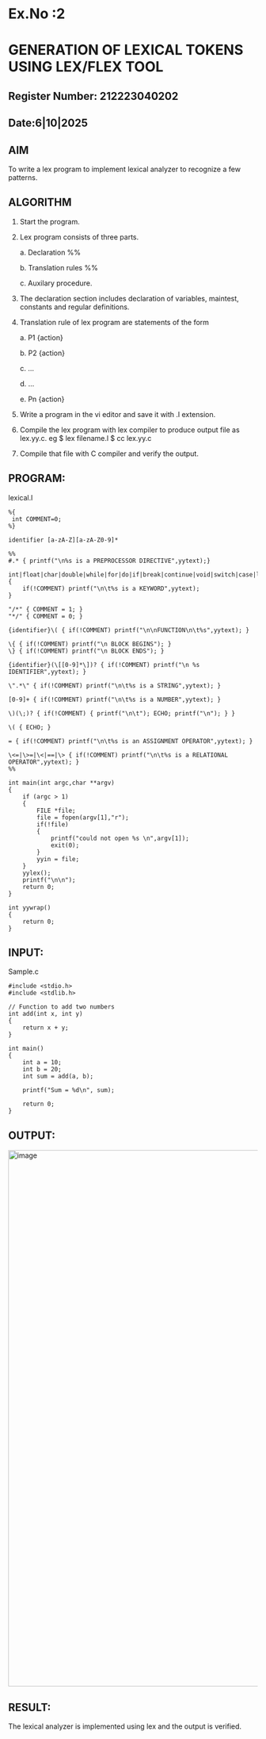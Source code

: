 # Ex.No :2
# GENERATION OF LEXICAL TOKENS USING LEX/FLEX TOOL
## Register Number: 212223040202
## Date:6|10|2025
## AIM
 To write a lex program to implement lexical analyzer to recognize a few patterns.
## ALGORITHM

1.	Start the program.

2.	Lex program consists of three parts.

     a.	Declaration %%

     b.	Translation rules %%

     c.	Auxilary procedure.

3.	The declaration section includes declaration of variables, maintest, constants and regular definitions.
4.	Translation rule of lex program are statements of the form

    a.	P1 {action}

    b.	P2 {action}

    c.	…

    d.	…

    e.	Pn {action}

5.	Write a program in the vi editor and save it with .l extension.

6.	Compile the lex program with lex compiler to produce output file as lex.yy.c. eg $ lex filename.l $ cc lex.yy.c
7.	Compile that file with C compiler and verify the output.

## PROGRAM:
lexical.l
~~~
%{
 int COMMENT=0;
%}

identifier [a-zA-Z][a-zA-Z0-9]*

%%
#.* { printf("\n%s is a PREPROCESSOR DIRECTIVE",yytext);} 

int|float|char|double|while|for|do|if|break|continue|void|switch|case|long|struct|const|typedef|return|else|goto { 
    if(!COMMENT) printf("\n\t%s is a KEYWORD",yytext);
}

"/*" { COMMENT = 1; }
"*/" { COMMENT = 0; }

{identifier}\( { if(!COMMENT) printf("\n\nFUNCTION\n\t%s",yytext); }

\{ { if(!COMMENT) printf("\n BLOCK BEGINS"); }
\} { if(!COMMENT) printf("\n BLOCK ENDS"); }

{identifier}(\[[0-9]*\])? { if(!COMMENT) printf("\n %s IDENTIFIER",yytext); }

\".*\" { if(!COMMENT) printf("\n\t%s is a STRING",yytext); }

[0-9]+ { if(!COMMENT) printf("\n\t%s is a NUMBER",yytext); }

\)(\;)? { if(!COMMENT) { printf("\n\t"); ECHO; printf("\n"); } }

\( { ECHO; }

= { if(!COMMENT) printf("\n\t%s is an ASSIGNMENT OPERATOR",yytext); }

\<=|\>=|\<|==|\> { if(!COMMENT) printf("\n\t%s is a RELATIONAL OPERATOR",yytext); }
%%

int main(int argc,char **argv)
{
    if (argc > 1)
    {
        FILE *file;
        file = fopen(argv[1],"r");
        if(!file)
        {
            printf("could not open %s \n",argv[1]);
            exit(0);
        }
        yyin = file;
    }
    yylex();
    printf("\n\n");
    return 0;
}

int yywrap()
{
    return 0;
}
~~~

## INPUT:
Sample.c
```
#include <stdio.h>
#include <stdlib.h>

// Function to add two numbers
int add(int x, int y)
{
    return x + y;
}

int main()
{
    int a = 10;
    int b = 20;
    int sum = add(a, b);

    printf("Sum = %d\n", sum);

    return 0;
}
```
## OUTPUT:
<img width="846" height="1082" alt="image" src="https://github.com/user-attachments/assets/a151b9e9-f806-4aa8-9f94-da58e06a88f1" />

## RESULT:
 The lexical analyzer is implemented using lex and the output is verified.
